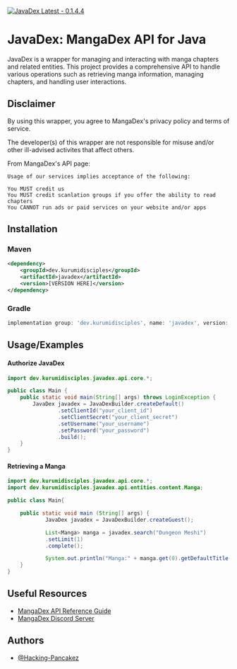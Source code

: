 [![JavaDex Latest - 0.1.4.4](https://img.shields.io/badge/JavaDex_Latest-0.1.4.4-2ea44f?style=for-the-badge)](https://)
# JavaDex: MangaDex API for Java

JavaDex is a wrapper for managing and interacting with manga chapters and related entities. This project provides a comprehensive API to handle various operations such as retrieving manga information, managing chapters, and handling user interactions.


## Disclaimer
By using this wrapper, you agree to MangaDex's privacy policy and terms of service.

The developer(s) of this wrapper are not responsible for misuse and/or other ill-advised activites that affect others.

From MangaDex's API page:
 ```
Usage of our services implies acceptance of the following:

You MUST credit us
You MUST credit scanlation groups if you offer the ability to read chapters
You CANNOT run ads or paid services on your website and/or apps 
```
## Installation

### Maven
```xml
<dependency>
    <groupId>dev.kurumidisciples</groupId>
    <artifactId>javadex</artifactId>
    <version>[VERSION HERE]</version>
</dependency>
```
### Gradle
```gradle
implementation group: 'dev.kurumidisciples', name: 'javadex', version: '[VERSION HERE]'
```
    
## Usage/Examples

#### Authorize JavaDex
```java
import dev.kurumidisciples.javadex.api.core.*;

public class Main {
    public static void main(String[] args) throws LoginException {
        JavaDex javadex = JavaDexBuilder.createDefault()
                .setClientId("your_client_id")
                .setClientSecret("your_client_secret")
                .setUsername("your_username")
                .setPassword("your_password")
                .build();
    }
}


```
#### Retrieving a Manga
```java
import dev.kurumidisciples.javadex.api.core.*;
import dev.kurumidisciples.javadex.api.entities.content.Manga;

public class Main{

    public static void main (String[] args) {
            JavaDex javadex = JavaDexBuilder.createGuest();

            List<Manga> manga = javadex.search("Dungeon Meshi")
            .setLimit(1)
            .complete();

            System.out.println("Manga:" + manga.get(0).getDefaultTitle());
    }
} 
```


## Useful Resources
 - [MangaDex API Reference Guide](https://api.mangadex.org/docs/swagger.html)
 - [MangaDex Discord Server](https://discord.gg/mangadex)

## Authors

- [@Hacking-Pancakez](https://github.com/Hacking-Pancakez)

